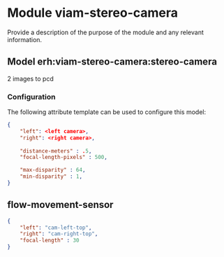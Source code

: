 # Module viam-stereo-camera 

Provide a description of the purpose of the module and any relevant information.

## Model erh:viam-stereo-camera:stereo-camera

2 images to pcd

### Configuration
The following attribute template can be used to configure this model:

```json
{
    "left": <left camera>,
    "right": <right camera>,
    
    "distance-meters" : .5,
	"focal-length-pixels" : 500,

	"max-disparity" : 64,
    "min-disparity" : 1,
}
```

## flow-movement-sensor
```json
{
    "left": "cam-left-top",
    "right": "cam-right-top",
    "focal-length" : 30
}
```
